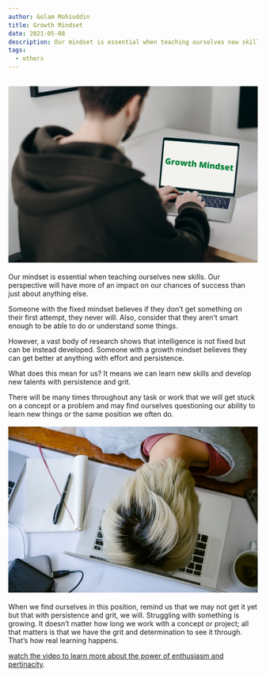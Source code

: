 ```yaml
---
author: Golam Mohiuddin
title: Growth Mindset
date: 2021-05-08
description: Our mindset is essential when teaching ourselves new skills. Our perspective will have more of an impact on our chances of success than just about anything else.
tags:
  - others
---
```


<!--more-->
<br/>
<img src="/static/img/GrowthMindset.png" alt="growth-mindset" raw=true>
<br/><br/>
Our mindset is essential when teaching ourselves new skills. Our perspective will have more of an impact on our chances of success than just about anything else.

Someone with the fixed mindset believes if they don’t get something on their first attempt, they never will. Also, consider that they aren’t smart enough to be able to do or understand some things.

However, a vast body of research shows that intelligence is not fixed but can be instead developed. Someone with a growth mindset believes they can get better at anything with effort and persistence.

What does this mean for us? It means we can learn new skills and develop new talents with persistence and grit.

There will be many times throughout any task or work that we will get stuck on a concept or a problem and may find ourselves questioning our ability to learn new things or the same position we often do.
<br/><br/>
<img src="/static/img/growthmindset2.jpg" alt="growth-mindset" raw=true>
<br/><br/>
When we find ourselves in this position, remind us that we may not get it yet but that with persistence and grit, we will. Struggling with something is growing. It doesn’t matter how long we work with a concept or project; all that matters is that we have the grit and determination to see it through. That’s how real learning happens.

[watch the video to learn more about the power of enthusiasm and pertinacity](https://www.ted.com/talks/angela_lee_duckworth_grit_the_power_of_passion_and_perseverance).
